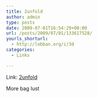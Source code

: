 ```yaml
---
title: 2unfold
author: admin
type: posts
date: 2009-07-01T16:54:29+00:00
url: /posts/2009/07/01/133617528/
yourls_shorturl:
  - http://lobban.org/i/3d
categories:
  - Links

---
```

Link: [2unfold][1]

More bag lust

 [1]: http://hardgraft.com/2unfold.html